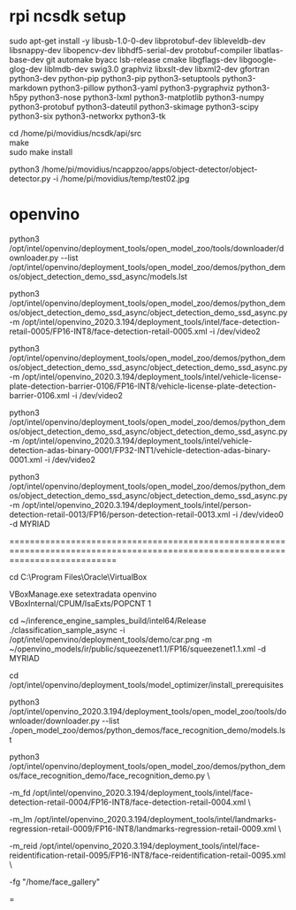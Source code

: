 # rpi ncsdk setup 

sudo apt-get install -y libusb-1.0-0-dev libprotobuf-dev libleveldb-dev libsnappy-dev libopencv-dev libhdf5-serial-dev protobuf-compiler libatlas-base-dev git automake byacc lsb-release cmake libgflags-dev libgoogle-glog-dev liblmdb-dev swig3.0 graphviz libxslt-dev libxml2-dev gfortran python3-dev python-pip python3-pip python3-setuptools python3-markdown python3-pillow python3-yaml python3-pygraphviz python3-h5py python3-nose python3-lxml python3-matplotlib python3-numpy python3-protobuf python3-dateutil python3-skimage python3-scipy python3-six python3-networkx python3-tk 

cd /home/pi/movidius/ncsdk/api/src  
make     
sudo make install     

python3 /home/pi/movidius/ncappzoo/apps/object-detector/object-detector.py -i /home/pi/movidius/temp/test02.jpg   



# openvino

python3 /opt/intel/openvino/deployment_tools/open_model_zoo/tools/downloader/downloader.py --list /opt/intel/openvino/deployment_tools/open_model_zoo/demos/python_demos/object_detection_demo_ssd_async/models.lst



python3 /opt/intel/openvino/deployment_tools/open_model_zoo/demos/python_demos/object_detection_demo_ssd_async/object_detection_demo_ssd_async.py -m /opt/intel/openvino_2020.3.194/deployment_tools/intel/face-detection-retail-0005/FP16-INT8/face-detection-retail-0005.xml -i /dev/video2 

python3 /opt/intel/openvino/deployment_tools/open_model_zoo/demos/python_demos/object_detection_demo_ssd_async/object_detection_demo_ssd_async.py -m /opt/intel/openvino_2020.3.194/deployment_tools/intel/vehicle-license-plate-detection-barrier-0106/FP16-INT8/vehicle-license-plate-detection-barrier-0106.xml -i /dev/video2


python3 /opt/intel/openvino/deployment_tools/open_model_zoo/demos/python_demos/object_detection_demo_ssd_async/object_detection_demo_ssd_async.py -m  /opt/intel/openvino_2020.3.194/deployment_tools/intel/vehicle-detection-adas-binary-0001/FP32-INT1/vehicle-detection-adas-binary-0001.xml -i /dev/video2


python3 /opt/intel/openvino/deployment_tools/open_model_zoo/demos/python_demos/object_detection_demo_ssd_async/object_detection_demo_ssd_async.py -m  /opt/intel/openvino_2020.3.194/deployment_tools/intel/person-detection-retail-0013/FP16/person-detection-retail-0013.xml -i /dev/video0 -d MYRIAD

=================================================================================================================================

cd C:\Program Files\Oracle\VirtualBox

VBoxManage.exe setextradata openvino VBoxInternal/CPUM/IsaExts/POPCNT 1


 cd ~/inference_engine_samples_build/intel64/Release
 ./classification_sample_async -i /opt/intel/openvino/deployment_tools/demo/car.png -m ~/openvino_models/ir/public/squeezenet1.1/FP16/squeezenet1.1.xml -d MYRIAD



cd /opt/intel/openvino/deployment_tools/model_optimizer/install_prerequisites



python3 /opt/intel/openvino_2020.3.194/deployment_tools/open_model_zoo/tools/downloader/downloader.py  --list ./open_model_zoo/demos/python_demos/face_recognition_demo/models.lst





python3 /opt/intel/openvino/deployment_tools/open_model_zoo/demos/python_demos/face_recognition_demo/face_recognition_demo.py \

-m_fd /opt/intel/openvino_2020.3.194/deployment_tools/intel/face-detection-retail-0004/FP16-INT8/face-detection-retail-0004.xml \

-m_lm /opt/intel/openvino_2020.3.194/deployment_tools/intel/landmarks-regression-retail-0009/FP16-INT8/landmarks-regression-retail-0009.xml \

-m_reid /opt/intel/openvino_2020.3.194/deployment_tools/intel/face-reidentification-retail-0095/FP16-INT8/face-reidentification-retail-0095.xml \

-fg "/home/face_gallery"



 

=
